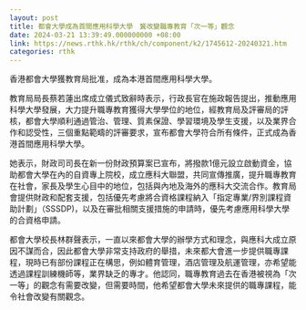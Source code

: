 ```yaml
---
layout: post
title: 都會大學成為首間應用科學大學　冀改變職專教育「次一等」觀念
date: 2024-03-21 13:39:49.000000000 +08:00
link: https://news.rthk.hk/rthk/ch/component/k2/1745612-20240321.htm
categories: rthk
---
```


香港都會大學獲教育局批准，成為本港首間應用科學大學。

教育局局長蔡若蓮出席成立儀式致辭時表示，行政長官在施政報告提出，推動應用科學大學發展，大力提升職專教育獲得大學學位的地位，經教育局及評審局的評核，都會大學順利通過管治、管理、質素保證、學習環境及學生支援，以及業界合作和認受性，三個重點範疇的評審要求，宣布都會大學符合所有條件，正式成為香港首間應用科學大學。

她表示，財政司司長在新一份財政預算案已宣布，將撥款1億元設立啟動資金，協助都會大學在內的自資專上院校，成立應科大聯盟，共同宣傳推廣，提升職專教育在社會，家長及學生心目中的地位，包括與內地及海外的應科大交流合作。教育局會提供財政和配套支援，包括優先考慮將合資格課程納入「指定專業/界別課程資助計劃」（SSSDP)，以及在審批相關支援措施的申請時，優先考慮應用科學大學的合資格申請。

都會大學校長林群聲表示，一直以來都會大學的辦學方式和理念，與應科大成立原因不謀而合，因此都會大學非常支持政府的舉措，未來都大會進一步提供職專課程，現時已有部份課程正在構思，例如體育管理，酒店管理及航運管理，亦希望能透過課程訓練機師等，業界缺乏的專才。他認同，職專教育過去在香港被視為「次一等」的觀念有需要改變，但需要時間，他希望都會大學未來提供的職專課程，能令社會改變有關觀念。
